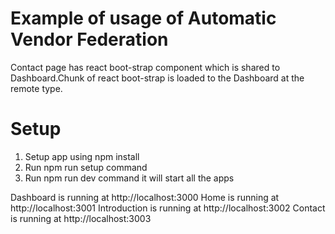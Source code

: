 # Example of usage of Automatic Vendor Federation
Contact page has react boot-strap component which is shared to Dashboard.Chunk of react boot-strap is loaded to the Dashboard at the remote type.

# Setup

1. Setup app using npm install
2. Run npm run setup command
3. Run npm run dev command it will start all the apps

Dashboard is running at http://localhost:3000
Home  is running at http://localhost:3001
Introduction is running at http://localhost:3002
Contact is running at http://localhost:3003
